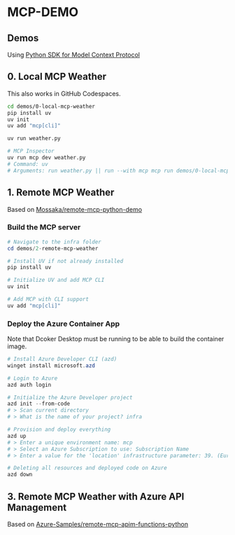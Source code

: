 # MCP-DEMO

## Demos

Using [Python SDK for Model Context Protocol](https://github.com/modelcontextprotocol/python-sdk)

## 0. Local MCP Weather

This also works in GitHub Codespaces.

```bash
cd demos/0-local-mcp-weather
pip install uv
uv init
uv add "mcp[cli]"

uv run weather.py

# MCP Inspector
uv run mcp dev weather.py
# Command: uv
# Arguments: run weather.py || run --with mcp mcp run demos/0-local-mcp-weather/weather.py
```

## 1. Remote MCP Weather

Based on [Mossaka/remote-mcp-python-demo](https://github.com/Mossaka/remote-mcp-python-demo)

### Build the MCP server

```powershell
# Navigate to the infra folder
cd demos/2-remote-mcp-weather

# Install UV if not already installed
pip install uv

# Initialize UV and add MCP CLI
uv init

# Add MCP with CLI support
uv add "mcp[cli]"
```

### Deploy the Azure Container App

Note that Dcoker Desktop must be running to be able to build the container image.

```powershell
# Install Azure Developer CLI (azd)
winget install microsoft.azd

# Login to Azure
azd auth login

# Initialize the Azure Developer project
azd init --from-code
# > Scan current directory
# > What is the name of your project? infra

# Provision and deploy everything
azd up
# > Enter a unique environment name: mcp
# > Select an Azure Subscription to use: Subscription Name
# > Enter a value for the 'location' infrastructure parameter: 39. (Europe) West Europe (westeurope)

# Deleting all resources and deployed code on Azure
azd down
```

## 3. Remote MCP Weather with Azure API Management

Based on [Azure-Samples/remote-mcp-apim-functions-python](https://github.com/Azure-Samples/remote-mcp-apim-functions-python)
